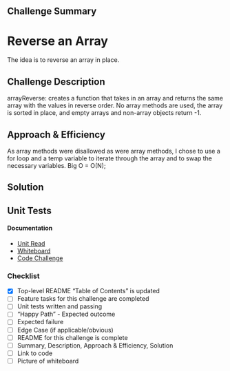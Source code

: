 ## Challenge Summary
# Reverse an Array
The idea is to reverse an array in place.

## Challenge Description
arrayReverse: creates a function that takes in an array and returns the same array with the values in reverse order. No array methods are used, the array is sorted in place, and empty arrays and non-array objects return -1.

## Approach & Efficiency
As array methods were disallowed as were array methods, I chose to use a for loop and a temp variable to iterate through the array and to swap the necessary variables. Big O = O(N);

## Solution
<!-- Embedded whiteboard image -->

## Unit Tests
<!-- Utilize the Single-responsibility principle: any methods you write should be clean, reusable, abstract component parts to the whole challenge. You will be given feedback and marked down if you attempt to define a large, complex algorithm in one function definition.

For each method that you define, write test assertions for the following conditions at minimum:

“Happy Path” - Expected outcome
Expected failure
Edge Case (if applicable/obvious)
Unit tests must be passing before you submit your final solution code. -->

#### Documentation
* [Unit Read](https://codefellows.github.io/common_curriculum/data_structures_and_algorithms/Testing_Workflow)
* [Whiteboard](https://codefellows.github.io/common_curriculum/data_structures_and_algorithms/Whiteboard_Workflow.html)
* [Code Challenge](https://codefellows.github.io/common_curriculum/data_structures_and_algorithms/Testing_Workflow)

### Checklist

 - [x] Top-level README “Table of Contents” is updated
 - [ ] Feature tasks for this challenge are completed
 - [ ] Unit tests written and passing
 - [ ] “Happy Path” - Expected outcome
 - [ ] Expected failure
 - [ ] Edge Case (if applicable/obvious)
 - [ ] README for this challenge is complete
 - [ ] Summary, Description, Approach & Efficiency, Solution
 - [ ] Link to code
 - [ ] Picture of whiteboard